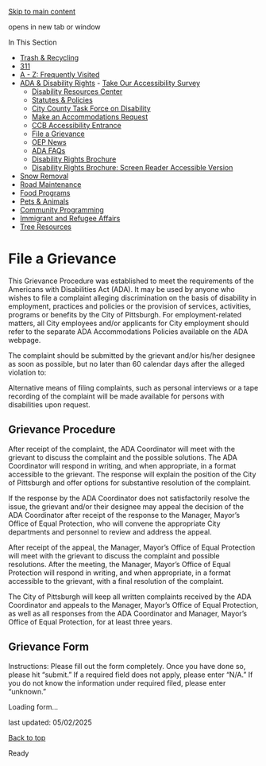[Skip to main content](https://www.pittsburghpa.gov/Resident-Services/ADA-Disability-Rights/File-a-Grievance#main-content)

opens in new tab or window

In This Section

- [Trash & Recycling](https://www.pittsburghpa.gov/Resident-Services/Trash-Recycling)
- [311](https://www.pittsburghpa.gov/Resident-Services/311)
- [A - Z: Frequently Visited](https://www.pittsburghpa.gov/Resident-Services/A-Z-Frequently-Visited)
- [ADA & Disability Rights](https://www.pittsburghpa.gov/Resident-Services/ADA-Disability-Rights)  - [Take Our Accessibility Survey](https://www.pittsburghpa.gov/Resident-Services/ADA-Disability-Rights/Take-Our-Accessibility-Survey)
  - [Disability Resources Center](https://www.pittsburghpa.gov/Resident-Services/ADA-Disability-Rights/Disability-Resources-Center)
  - [Statutes & Policies](https://www.pittsburghpa.gov/Resident-Services/ADA-Disability-Rights/Statutes-Policies)
  - [City County Task Force on Disability](https://www.pittsburghpa.gov/Resident-Services/ADA-Disability-Rights/City-County-Task-Force-on-Disability)
  - [Make an Accommodations Request](https://www.pittsburghpa.gov/Resident-Services/ADA-Disability-Rights/Make-an-Accommodations-Request)
  - [CCB Accessibility Entrance](https://www.pittsburghpa.gov/Resident-Services/ADA-Disability-Rights/CCB-Accessibility-Entrance)
  - [File a Grievance](https://www.pittsburghpa.gov/Resident-Services/ADA-Disability-Rights/File-a-Grievance)
  - [OEP News](https://www.pittsburghpa.gov/Resident-Services/ADA-Disability-Rights/OEP-News)
  - [ADA FAQs](https://www.pittsburghpa.gov/Resident-Services/ADA-Disability-Rights/ADA-FAQs)
  - [Disability Rights Brochure](https://www.pittsburghpa.gov/Resident-Services/ADA-Disability-Rights/Disability-Rights-Brochure)
  - [Disability Rights Brochure: Screen Reader Accessible Version](https://www.pittsburghpa.gov/Resident-Services/ADA-Disability-Rights/Disability-Rights-Brochure-Screen-Reader-Accessible-Version)
- [Snow Removal](https://www.pittsburghpa.gov/Resident-Services/Snow-Removal)
- [Road Maintenance](https://www.pittsburghpa.gov/Resident-Services/Road-Maintenance)
- [Food Programs](https://www.pittsburghpa.gov/Resident-Services/Food-Programs)
- [Pets & Animals](https://www.pittsburghpa.gov/Resident-Services/Pets-Animals)
- [Community Programming](https://www.pittsburghpa.gov/Resident-Services/Community-Programming)
- [Immigrant and Refugee Affairs](https://www.pittsburghpa.gov/Resident-Services/Immigrant-and-Refugee-Affairs)
- [Tree Resources](https://www.pittsburghpa.gov/Resident-Services/Tree-Resources)

# File a Grievance

This Grievance Procedure was established to meet the requirements of the Americans with Disabilities Act (ADA). It may be used by anyone who wishes to file a complaint alleging discrimination on the basis of disability in employment, practices and policies or the provision of services, activities, programs or benefits by the City of Pittsburgh. For employment-related matters, all City employees and/or applicants for City employment should refer to the separate ADA Accommodations Policies available on the ADA webpage.

The complaint should be submitted by the grievant and/or his/her designee as soon as possible, but no later than 60 calendar days after the alleged violation to:

Alternative means of filing complaints, such as personal interviews or a tape recording of the complaint will be made available for persons with disabilities upon request.

## Grievance Procedure

After receipt of the complaint, the ADA Coordinator will meet with the grievant to discuss the complaint and the possible solutions. The ADA Coordinator will respond in writing, and when appropriate, in a format accessible to the grievant. The response will explain the position of the City of Pittsburgh and offer options for substantive resolution of the complaint.

If the response by the ADA Coordinator does not satisfactorily resolve the issue, the grievant and/or their designee may appeal the decision of the ADA Coordinator after receipt of the response to the Manager, Mayor’s Office of Equal Protection, who will convene the appropriate City departments and personnel to review and address the appeal.

After receipt of the appeal, the Manager, Mayor’s Office of Equal Protection will meet with the grievant to discuss the complaint and possible resolutions. After the meeting, the Manager, Mayor’s Office of Equal Protection will respond in writing, and when appropriate, in a format accessible to the grievant, with a final resolution of the complaint.

The City of Pittsburgh will keep all written complaints received by the ADA Coordinator and appeals to the Manager, Mayor’s Office of Equal Protection, as well as all responses from the ADA Coordinator and Manager, Mayor’s Office of Equal Protection, for at least three years.

## Grievance Form

Instructions: Please fill out the form completely. Once you have done so, please hit “submit.” If a required field does not apply, please enter “N/A.” If you do not know the information under required filed, please enter “unknown.”

Loading form...

last updated: 05/02/2025

[Back to top](https://www.pittsburghpa.gov/Resident-Services/ADA-Disability-Rights/File-a-Grievance#body-top)

Ready
